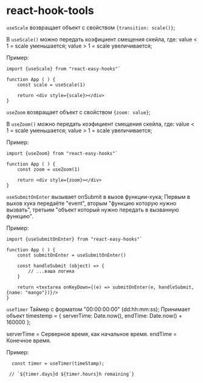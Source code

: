 # react-hook-tools

`useScale` возвращает объект с свойством `{transition: scale()}`;

В `useScale()` можно передать коэфициент смещения скейла, где:
value < 1 = scale уменьшается;
value > 1 = scale увеличивается;

Пример:

```
import {useScale} from "react-easy-hooks"`

function App ( ) {
    const scale = useScale(1)

    return <div style={scale}></div>
}
```

`useZoom` возвращает объект с свойством `{zoom: value}`;

В `useZoom()` можно передать коэфициент смещения скейла, где:
value < 1 = scale уменьшается;
value > 1 = scale увеличивается;

Пример:

```
import {useZoom} from "react-easy-hooks"`

function App ( ) {
    const zoom = useZoom(1)

    return <div style={zoom}></div>
}
```

`useSubmitOnEnter` вызывает onSubmit в вызов функции-хука;
Первым в выхов хука передаёте "event", вторым "функцию которую нужно вызвать", третьим "объект который нужно передать в вызванную функцию".

Пример:

```
import {useSubmitOnEnter} from "react-easy-hooks"`

function App ( ) {
    const submitOnEnter = useSubmitOnEnter()

    const handleSubmit (object) => {
        // ...ваша логика
    }

    return <textarea onKeyDown={(e) => submitOnEnter(e, handleSubmit, {name: "mango"})}/>
}
```

`useTimer` Таймер с форматом "00:00:00:00" (dd:hh:mm:ss);
Принимает объект timestemp = { serverTime: Date.now(), endTime: Date.now() + 160000 };

serverTime = Серверное время, как начальное время.
endTime = Конечное время.

Пример:

```
  const timer = useTimer(timeStamp);

 // `${timer.days}d ${timer.hours}h remaining`}

```
